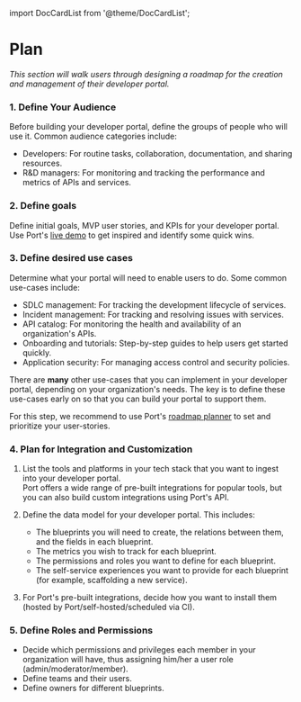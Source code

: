 import DocCardList from '@theme/DocCardList';

# Plan

*This section will walk users through designing a roadmap for the creation and management of their developer portal.*

### 1. Define Your Audience

Before building your developer portal, define the groups of people who will use it. Common audience categories include:

- Developers: For routine tasks, collaboration, documentation, and sharing resources.
- R&D managers: For monitoring and tracking the performance and metrics of APIs and services.

### 2. Define goals

Define initial goals, MVP user stories, and KPIs for your developer portal.  
Use Port's [live demo](https://demo.getport.io) to get inspired and identify some quick wins.

### 3. Define desired use cases

Determine what your portal will need to enable users to do. Some common use-cases include:

- SDLC management: For tracking the development lifecycle of services.
- Incident management: For tracking and resolving issues with services.
- API catalog: For monitoring the health and availability of an organization's APIs.
- Onboarding and tutorials: Step-by-step guides to help users get started quickly.
- Application security: For managing access control and security policies.

There are **many** other use-cases that you can implement in your developer portal, depending on your organization's needs. The key is to define these use-cases early on so that you can build your portal to support them.

For this step, we recommend to use Port's [roadmap planner](https://www.getport.io/roadmap-planner) to set and prioritize your user-stories.

### 4. Plan for Integration and Customization

1. List the tools and platforms in your tech stack that you want to ingest into your developer portal.  
Port offers a wide range of pre-built integrations for popular tools, but you can also build custom integrations using Port's API.

2. Define the data model for your developer portal. This includes:
   - The blueprints you will need to create, the relations between them, and the fields in each blueprint.
   - The metrics you wish to track for each blueprint.
   - The permissions and roles you want to define for each blueprint.
   - The self-service experiences you want to provide for each blueprint (for example, scaffolding a new service).
 
3. For Port's pre-built integrations, decide how you want to install them (hosted by Port/self-hosted/scheduled via CI).

### 5. Define Roles and Permissions

- Decide which permissions and privileges each member in your organization will have, thus assigning him/her a user role (admin/moderator/member).
- Define teams and their users.
- Define owners for different blueprints.
